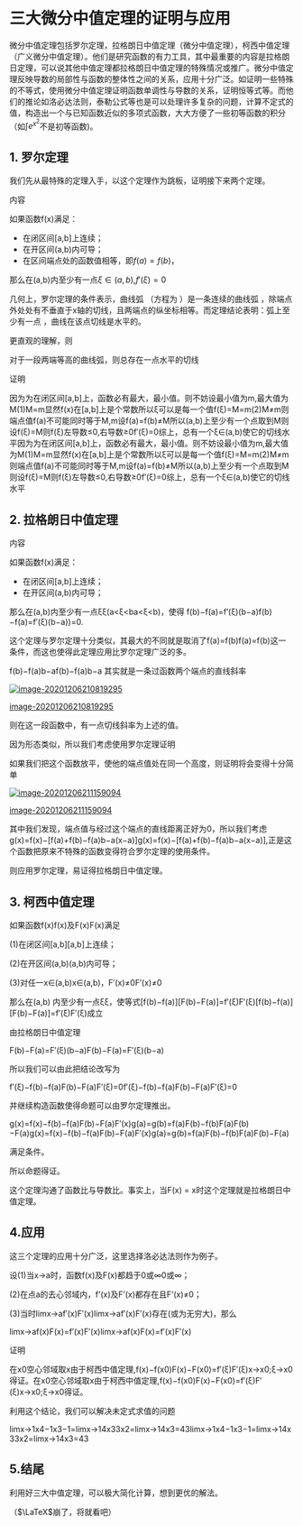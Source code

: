 # 三大微分中值定理的证明与应用

微分中值定理包括罗尔定理，拉格朗日中值定理（微分中值定理），柯西中值定理（广义微分中值定理）。他们是研究函数的有力工具，其中最重要的内容是拉格朗日定理，可以说其他中值定理都拉格朗日中值定理的特殊情况或推广。微分中值定理反映导数的局部性与函数的整体性之间的关系，应用十分广泛。如证明一些特殊的不等式，使用微分中值定理证明函数单调性与导数的关系，证明恒等式等。而他们的推论如洛必达法则，泰勒公式等也是可以处理许多复杂的问题，计算不定式的值，构造出一个与已知函数近似的多项式函数，大大方便了一些初等函数的积分（如$\int e^{x^2}$不是初等函数)。

## 1. 罗尔定理

我们先从最特殊的定理入手，以这个定理作为跳板，证明接下来两个定理。

内容

如果函数f(x)满足：

- 在闭区间[a,b]上连续；
- 在开区间(a,b)内可导；
- 在区间端点处的函数值相等，即$f(a) = f(b)$，

那么在(a,b)内至少有一点$\xi\in (a, b)$,$f'(\xi) = 0$

几何上，罗尔定理的条件表示，曲线弧 （方程为 ）是一条连续的曲线弧 ，除端点外处处有不垂直于x轴的切线，且两端点的纵坐标相等。而定理结论表明：弧上至少有一点 ，曲线在该点切线是水平的。

更直观的理解，则



对于一段两端等高的曲线弧，则总存在一点水平的切线

证明



因为为在闭区间[a,b]上，函数必有最大，最小值。则不妨设最小值为m,最大值为M(1)M=m显然f(x)在[a,b]上是个常数所以ξ可以是每一个值f(ξ)=M=m(2)M≠m则端点值f(a)不可能同时等于M,m设f(a)=f(b)≠M所以(a,b)上至少有一个点取到M则设f(ξ)=M则f(ξ)左导数≤0,右导数≥0f′(ξ)=0综上，总有一个ξ∈(a,b)使它的切线水平因为为在闭区间[a,b]上，函数必有最大，最小值。则不妨设最小值为m,最大值为M(1)M=m显然f(x)在[a,b]上是个常数所以ξ可以是每一个值f(ξ)=M=m(2)M≠m则端点值f(a)不可能同时等于M,m设f(a)=f(b)≠M所以(a,b)上至少有一个点取到M则设f(ξ)=M则f(ξ)左导数≤0,右导数≥0f′(ξ)=0综上，总有一个ξ∈(a,b)使它的切线水平

## 2. 拉格朗日中值定理

内容

如果函数f(x)满足：

- 在闭区间[a,b]上连续；
- 在开区间(a,b)内可导；

那么在(a,b)内至少有一点ξξ(a<ξ<ba<ξ<b)，使得 f(b)−f(a)=f′(ξ)(b−a)f(b)−f(a)=f′(ξ)(b−a))=0.

这个定理与罗尔定理十分类似，其最大的不同就是取消了f(a)=f(b)f(a)=f(b)这一条件，而这也使得此定理应用比罗尔定理广泛的多。

f(b)−f(a)b−af(b)−f(a)b−a 其实就是一条过函数两个端点的直线斜率

[![image-20201206210819295](C:/Users/29134/AppData/Roaming/Typora/typora-user-images/image-20201206210819295.png)](file:///C:/Users/29134/AppData/Roaming/Typora/typora-user-images/image-20201206210819295.png)

[image-20201206210819295](file:///C:/Users/29134/AppData/Roaming/Typora/typora-user-images/image-20201206210819295.png)



则在这一段函数中，有一点切线斜率为上述的值。

因为形态类似，所以我们考虑使用罗尔定理证明

如果我们把这个函数放平，使他的端点值处在同一个高度，则证明将会变得十分简单

[![image-20201206211159094](C:/Users/29134/AppData/Roaming/Typora/typora-user-images/image-20201206211159094.png)](file:///C:/Users/29134/AppData/Roaming/Typora/typora-user-images/image-20201206211159094.png)

[image-20201206211159094](file:///C:/Users/29134/AppData/Roaming/Typora/typora-user-images/image-20201206211159094.png)



其中我们发现，端点值与经过这个端点的直线距离正好为0，所以我们考虑g(x)=f(x)−[f(a)+f(b)−f(a)b−a(x−a)]g(x)=f(x)−[f(a)+f(b)−f(a)b−a(x−a)],正是这个函数把原来不特殊的函数变得符合罗尔定理的使用条件。

则应用罗尔定理，易证得拉格朗日中值定理。

## 3. 柯西中值定理

如果函数f(x)f(x)及F(x)F(x)满足

(1)在闭区间[a,b][a,b]上连续；

(2)在开区间(a,b)(a,b)内可导；

(3)对任一x∈(a,b)x∈(a,b)，F′(x)≠0F′(x)≠0

那么在(a,b) 内至少有一点ξξ，使等式[f(b)−f(a)][F(b)−F(a)]=f′(ξ)F′(ξ)[f(b)−f(a)][F(b)−F(a)]=f′(ξ)F′(ξ)成立

由拉格朗日中值定理



F(b)−F(a)=F′(ξ)(b−a)F(b)−F(a)=F′(ξ)(b−a)

所以我们可以由此把结论改写为



f′(ξ)−f(b)−f(a)F(b)−F(a)F′(ξ)=0f′(ξ)−f(b)−f(a)F(b)−F(a)F′(ξ)=0

并继续构造函数使得命题可以由罗尔定理推出。



g(x)=f(x)−f(b)−f(a)F(b)−F(a)F′(x)g(a)=g(b)=f(a)F(b)−f(b)F(a)F(b)−F(a)g(x)=f(x)−f(b)−f(a)F(b)−F(a)F′(x)g(a)=g(b)=f(a)F(b)−f(b)F(a)F(b)−F(a)

满足条件。

所以命题得证。

这个定理沟通了函数比与导数比。事实上，当F(x) = x时这个定理就是拉格朗日中值定理。

## 4.应用

这三个定理的应用十分广泛，这里选择洛必达法则作为例子。

设(1)当x→a时，函数f(x)及F(x)都趋于0或∞0或∞；

(2)在点a的去心邻域内，f’(x)及F’(x)都存在且F’(x)≠0；

(3)当时limx→af′(x)F′(x)limx→af′(x)F′(x)存在(或为无穷大)，那么

limx→af(x)F(x)=f′(x)F′(x)limx→af(x)F(x)=f′(x)F′(x)

证明



在x0空心邻域取x由于柯西中值定理,f(x)−f(x0)F(x)−F(x0)=f′(ξ)F′(ξ)x→x0;ξ→x0得证。在x0空心邻域取x由于柯西中值定理,f(x)−f(x0)F(x)−F(x0)=f′(ξ)F′(ξ)x→x0;ξ→x0得证。

利用这个结论，我们可以解决未定式求值的问题



limx→1x4−1x3−1=limx→14x33x2=limx→14x3=43limx→1x4−1x3−1=limx→14x33x2=limx→14x3=43

## 5.结尾

利用好三大中值定理，可以极大简化计算，想到更优的解法。





（$\LaTeX$崩了，将就看吧）